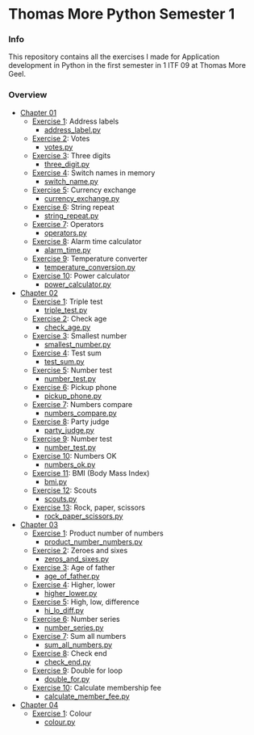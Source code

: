# Thomas More Python Semester 1
### Info
This repository contains all the exercises I made for Application development in Python in the first semester in 1 ITF 09 at Thomas More Geel.
### Overview
- [Chapter 01](/C1)
    - [Exercise 1](/C1/EX1): Address labels
        - [address_label.py](/C1/EX1/address_label.py)
    - [Exercise 2](/C1/EX2): Votes
        - [votes.py](/C1/EX2/votes.py)
    - [Exercise 3](/C1/EX3): Three digits
        - [three_digit.py](/C1/EX3/three_digit.py)
    - [Exercise 4](/C1/EX4): Switch names in memory
        - [switch_name.py](/C1/EX4/switch_name.py)
    - [Exercise 5](/C1/EX5): Currency exchange
        - [currency_exchange.py](/C1/EX5/currency_exchange.py)
    - [Exercise 6](/C1/EX6): String repeat
        - [string_repeat.py](/C1/EX6/string_repeat.py)
    - [Exercise 7](/C1/EX7): Operators
        - [operators.py](/C1/EX7/operators.py)
    - [Exercise 8](/C1/EX8): Alarm time calculator
        - [alarm_time.py](/C1/EX8/alarm_time.py)
    - [Exercise 9](/C1/EX9): Temperature converter
        - [temperature_conversion.py](/C1/EX9/temperature_conversion.py)
    - [Exercise 10](/C1/EX10): Power calculator
        - [power_calculator.py](/C1/EX10/power_calculator.py)
- [Chapter 02](/C2)
    - [Exercise 1](/C2/EX1): Triple test
        - [triple_test.py](/C2/EX1/triple_test.py)
    - [Exercise 2](/C2/EX2): Check age
        - [check_age.py](/C2/EX2/check_age.py)
    - [Exercise 3](/C2/EX3): Smallest number
        - [smallest_number.py](/C2/EX3/smallest_number.py)
    - [Exercise 4](/C2/EX4): Test sum
        - [test_sum.py](/C2/EX4/test_sum.py)
    - [Exercise 5](/C2/EX5): Number test
        - [number_test.py](/C2/EX5/number_test.py)
    - [Exercise 6](/C2/EX6): Pickup phone
        - [pickup_phone.py](/C2/EX6/pickup_phone.py)
    - [Exercise 7](/C2/EX7): Numbers compare
        - [numbers_compare.py](/C2/EX7/numbers_compare.py)
    - [Exercise 8](/C2/EX8): Party judge
        - [party_judge.py](/C2/EX8/party_judge.py)
    - [Exercise 9](/C2/EX9): Number test
        - [number_test.py](/C2/EX9/number_test.py)
    - [Exercise 10](/C2/EX10): Numbers OK
        - [numbers_ok.py](/C2/EX10/numbers_ok.py)
    - [Exercise 11](/C2/EX11): BMI (Body Mass Index)
        - [bmi.py](/C2/EX11/bmi.py)
    - [Exercise 12](/C2/EX12): Scouts
        - [scouts.py](/C2/EX12/scouts.py)
    - [Exercise 13](/C2/EX13): Rock, paper, scissors
        - [rock_paper_scissors.py](/C2/EX13/rock_paper_scissors.py)
- [Chapter 03](/C3)
    - [Exercise 1](/C3/EX1): Product number of numbers
        - [product_number_numbers.py](/C3/EX1/product_number_numbers.py)
    - [Exercise 2](/C3/EX2): Zeroes and sixes
        - [zeros_and_sixes.py](/C3/EX2/zeros_and_sixes.py)
    - [Exercise 3](/C3/EX3): Age of father
        - [age_of_father.py](/C3/EX3/age_of_father.py)
    - [Exercise 4](/C3/EX4): Higher, lower
        - [higher_lower.py](/C3/EX4/higher_lower.py)
    - [Exercise 5](/C3/EX5): High, low, difference
        - [hi_lo_diff.py](/C3/EX5/hi_lo_diff.py)
    - [Exercise 6](/C3/EX6): Number series
        - [number_series.py](/C3/EX6/number_series.py)
    - [Exercise 7](/C3/EX7): Sum all numbers
        - [sum_all_numbers.py](/C3/EX7/sum_all_numbers.py)
    - [Exercise 8](/C3/EX8): Check end
        - [check_end.py](/C3/EX8/check_end.py)
    - [Exercise 9](/C3/EX9): Double for loop
        - [double_for.py](/C3/EX9/double_for.py)
    - [Exercise 10](/C3/EX10): Calculate membership fee
        - [calculate_member_fee.py](/C3/EX10/calculate_member_fee.py)
- [Chapter 04](/C4)
    - [Exercise 1](/C4/EX1): Colour
        - [colour.py](/C4/EX1/colour.py)